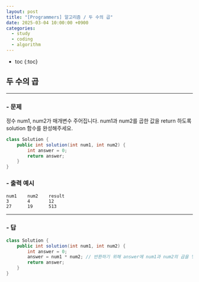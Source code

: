 ```yaml
---
layout: post
title: "[Programmers] 알고리즘 / 두 수의 곱"
date: 2025-03-04 10:00:00 +0900
categories: 
  - study
  - coding
  - algorithm
---
```


* toc
{:toc}

## 두 수의 곱

---

### - 문제

정수 num1, num2가 매개변수 주어집니다. num1과 num2를 곱한 값을 return 하도록 solution 함수를 완성해주세요.

```java
class Solution {
    public int solution(int num1, int num2) {
        int answer = 0;
        return answer;
    }
}
```

### - 출력 예시

```
num1	num2	result
3	    4	    12
27	    19	    513
```

<!-- >  -->

---

### - 답

```java
class Solution {
    public int solution(int num1, int num2) {
        int answer = 0;
        answer = num1 * num2; // 반환하기 위해 answer에 num1과 num2의 곱을 넣어줌
        return answer;
    }
}
```

<!--  -->
